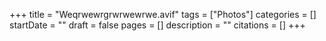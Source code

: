 +++
title = "Weqrwewrgrwrwewrwe.avif"
tags = ["Photos"]
categories = []
startDate = ""
draft = false
pages = []
description = ""
citations = []
+++
